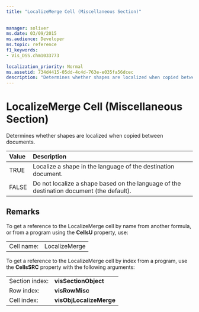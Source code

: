 ```yaml
---
title: "LocalizeMerge Cell (Miscellaneous Section)"
 
 
manager: soliver
ms.date: 03/09/2015
ms.audience: Developer
ms.topic: reference
f1_keywords:
- Vis_DSS.chm1033773
 
localization_priority: Normal
ms.assetid: 734d4415-05dd-4c4d-763e-e035fa56dcec
description: "Determines whether shapes are localized when copied between documents."
---
```


# LocalizeMerge Cell (Miscellaneous Section)

Determines whether shapes are localized when copied between documents.
  
|**Value**|**Description**|
|:-----|:-----|
| TRUE  <br/> | Localize a shape in the language of the destination document.  <br/> |
| FALSE  <br/> | Do not localize a shape based on the language of the destination document (the default).  <br/> |
   
## Remarks

To get a reference to the LocalizeMerge cell by name from another formula, or from a program using the **CellsU** property, use: 
  
|||
|:-----|:-----|
| Cell name:  <br/> | LocalizeMerge  <br/> |
   
To get a reference to the LocalizeMerge cell by index from a program, use the **CellsSRC** property with the following arguments: 
  
|||
|:-----|:-----|
| Section index:  <br/> |**visSectionObject** <br/> |
| Row index:  <br/> |**visRowMisc** <br/> |
| Cell index:  <br/> |**visObjLocalizeMerge** <br/> |
   

